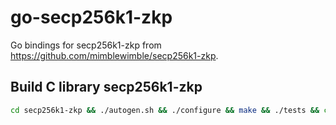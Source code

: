 # go-secp256k1-zkp
Go bindings for secp256k1-zkp from https://github.com/mimblewimble/secp256k1-zkp.

## Build C library secp256k1-zkp

```bash
cd secp256k1-zkp && ./autogen.sh && ./configure && make && ./tests && cd ..
```
